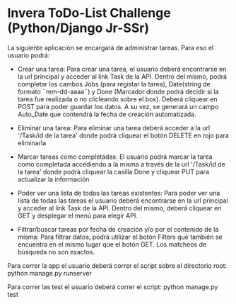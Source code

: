 # Invera ToDo-List Challenge (Python/Django Jr-SSr)

La siguiente aplicación se encargará de administrar tareas. Para eso el usuario podrá:

- Crear una tarea: Para crear una tarea, el usuario deberá encontrarse en la url principal y acceder al link Task de la API. Dentro del mismo, podrá completar los cambos Jobs (para registar la tarea), Date(string de formato ¨mm-dd-aaaa¨) y Done (Marcador donde podrá decidir si la tarea fue realizada o no clicleando sobre el box). Deberá cliquear en POST para poder guardar los datos. A su vez, se generará un campo Auto_Date que contendrá la fecha de creación automatizada.

- Eliminar una tarea: Para eliminar una tarea deberá acceder a la url '/Task/id de la tarea' donde podrá cliquear el botón DELETE en rojo para eliminarla
  
- Marcar tareas como completadas: El usuario podrá marcar la tarea como completada accediendo a la misma a través de la url '/Task/id de la tarea' donde podrá cliquear la casilla Done y cliquear PUT para actualizar la información
  
- Poder ver una lista de todas las tareas existentes: Para poder ver una lista de todas las tareas el usuario deberá encontrarse en la url principal y acceder al link Task de la API. Dentro del mismo, deberá cliquear en GET y desplegar el menú para elegir API.
  
- Filtrar/buscar tareas por fecha de creación y/o por el contenido de la misma: Para filtrar datos, podrá utilizar el botón Filters que también se encuentra en el mismo lugar que el botón GET. Los matcheos de búsqueda no son exactos.

Para correr la app el usuario deberá correr el script sobre el directorio root:
  python manage.py runserver
  
Para correr las test el usuario deberá correr el script:
  python manage.py test

